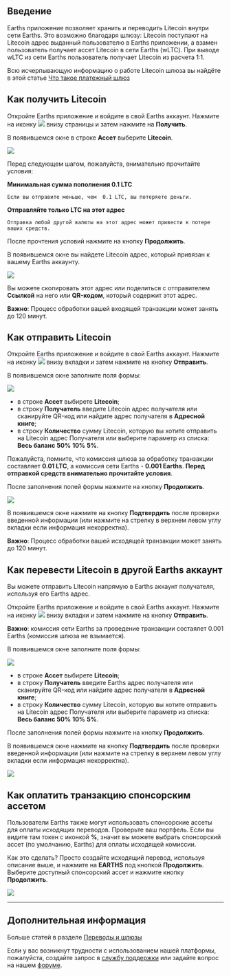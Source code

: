 ## Введение

Earths приложение позволяет хранить и переводить Litecoin внутри сети Earths. Это возможно благодаря шлюзу:
Litecoin поступают на Litecoin адрес выданный пользователю в Earths приложении, а взамен пользователь получает ассет Litecoin в сети Earths (wLTC).
При выводе wLTC из сети Earths пользователь получает Litecoin из расчета 1:1.

Всю исчерпывающую информацию о работе Litecoin шлюза вы найдёте в этой статье [Что такое платежный шлюз](/earths-client/frequently-asked-questions-faq/transfers-and-gateways/payment-gateway.md)

## Как получить Litecoin

Откройте Earths приложение и войдите в свой Earths аккаунт.
Нажмите на иконку ![](/earths-client/mobile-apps/_assets/earths_transfers_ios_01.png) внизу страницы и затем нажмите на **Получить**.

В появившемся окне в строке **Ассет** выберите **Litecoin**.

![](/earths-client/mobile-apps/_assets/litecoin_transfers_01.png)

Перед следующем шагом, пожалуйста, внимательно прочитайте условия:

**Минимальная сумма пополнения 0.1 LTC**
```
Если вы отправите меньше, чем  0.1 LTC, вы потеряете деньги.
```
**Отправляйте только LTC на этот адрес**
```
Отправка любой другой валюты на этот адрес может привести к потере ваших средств.
```

После прочтения условий нажмите на кнопку **Продолжить**.

В появившемся окне вы найдете Litecoin адрес, который привязан к вашему Earths аккаунту.

![](/earths-client/mobile-apps/_assets/litecoin_transfers_02.png)

Вы можете скопировать этот адрес или поделиться с отправителем **Ссылкой** на него или **QR-кодом**, который содержит этот адрес.

**Важно**: Процесс обработки вашей входящей транзакции может занять до 120 минут.

## Как отправить Litecoin

Откройте Earths приложение и войдите в свой Earths аккаунт.
Нажмите на иконку ![](/earths-client/mobile-apps/_assets/earths_transfers_ios_01.png) внизу вкладки и затем нажмите на кнопку **Отправить**.

В появившемся окне заполните поля формы:

![](/earths-client/mobile-apps/_assets/litecoin_transfers_03.png)

* в строке **Ассет** выбирете **Litecoin**;
* в строку **Получатель** введите Litecoin адрес получателя или сканируйте QR-код или найдите адрес получателя в **Адресной книге**;
* в строку **Количество** сумму Litecoin, которую вы хотите отправить на Litecoin адрес Получателя или выберите параметр из списка: **Весь баланс** **50%** **10%** **5%**.

Пожалуйста, помните, что комиссия шлюза за обработку транзакции составляет **0.01 LTC**, а комиссия сети Earths - **0.001 Earths**.
**Перед отправкой средств внимательно прочитайте условия**.

После заполнения полей формы нажмите на кнопку **Продолжить**.

![](/earths-client/mobile-apps/_assets/litecoin_transfers_04.png)

В появившемся окне нажмите на кнопку **Подтвердить** после проверки введенной информации (или нажмите на стрелку в верхнем левом углу вкладки если информация некорректна).

**Важно**: Процесс обработки вашей исходящей транзакции может занять до 120 минут.

## Как перевести Litecoin в другой Earths аккаунт

Вы можете отправить Litecoin напрямую  в Earths аккаунт получателя, используя его Earths адрес.

Откройте Earths приложение и войдите в свой Earths аккаунт.
Нажмите на иконку ![](/earths-client/mobile-apps/_assets/earths_transfers_ios_01.png) внизу вкладки и затем нажмите на кнопку **Отправить**.

**Важно**: комиссия сети Earths за проведение транзакции состаялет 0.001 Earths \(комиссия шлюза не взымается\).

В появившемся окне заполните поля формы:

![](/earths-client/mobile-apps/_assets/litecoin_transfers_05.png)

* в строке **Ассет** выбирете **Litecoin**;
* в строку **Получатель** введите Earths адрес получателя или сканируйте QR-код или найдите адрес получателя в **Адресной книге**;
* в строку **Количество** сумму Litecoin, которую вы хотите отправить на Litecoin адрес Получателя или выберите параметр из списка: **Весь баланс** **50%** **10%** **5%**.

После заполнения полей формы нажмите на кнопку **Продолжить**.

В появившемся окне нажмите на кнопку **Подтвердить** после проверки введенной информации (или нажмите на стрелку в верхнем левом углу вкладки если информация некорректна).

![](/earths-client/mobile-apps/_assets/litecoin_transfers_06.png)

## Как оплатить транзакцию спонсорским ассетом

Пользователи Earths также могут использовать спонсорские ассеты для оплаты исходящих переводов. Проверьте ваш портфель. Если вы видите там токен с иконкой **%**, значит вы можете выбрать спонсорский ассет (по умолчанию, Earths) для оплаты исходящей комиссии.

Как это сделать? Просто создайте исходящий перевод, используя описание выше, и нажмите на **EARTHS** под кнопкой **Продолжить**.
Выберите доступный спонсорский ассет и нажмите кнопку **Продолжить**.

![](/earths-client/mobile-apps/_assets/transaction_fee.png)

___

## Дополнительная информация

Больше статей в разделе [Переводы и шлюзы](/earths-client/mobile-apps/android/wallet-management.md)

Если у вас возникнут трудности с использованием нашей платформы, пожалуйста, создайте запрос в [службу поддержки](https://support.earths.ga/) или задайте вопрос на нашем [форуме](https://forum.earths.ga/).
